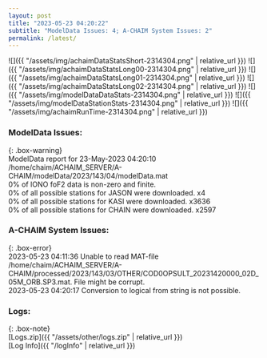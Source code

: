 ```yaml
---
layout: post
title: "2023-05-23 04:20:22"
subtitle: "ModelData Issues: 4; A-CHAIM System Issues: 2"
permalink: /latest/
---
```


![]({{ "/assets/img/achaimDataStatsShort-2314304.png" | relative_url }})
![]({{ "/assets/img/achaimDataStatsLong00-2314304.png" | relative_url }})
![]({{ "/assets/img/achaimDataStatsLong01-2314304.png" | relative_url }})
![]({{ "/assets/img/achaimDataStatsLong02-2314304.png" | relative_url }})
![]({{ "/assets/img/modelDataDataStats-2314304.png" | relative_url }})
![]({{ "/assets/img/modelDataStationStats-2314304.png" | relative_url }})
![]({{ "/assets/img/achaimRunTime-2314304.png" | relative_url }})


### ModelData Issues:  
  
{: .box-warning}  
 ModelData report for 23-May-2023 04:20:10   
 /home/chaim/ACHAIM_SERVER/A-CHAIM/modelData/2023/143/04/modelData.mat   
 0% of IONO foF2 data is non-zero and finite.   
 0% of all possible stations for JASON were downloaded. x4   
 0% of all possible stations for KASI were downloaded. x3636   
 0% of all possible stations for CHAIN were downloaded. x2597   
  
### A-CHAIM System Issues:  
  
{: .box-error}  
2023-05-23 04:11:36 Unable to read MAT-file /home/chaim/ACHAIM_SERVER/A-CHAIM/processed/2023/143/03/OTHER/COD0OPSULT_20231420000_02D_05M_ORB.SP3.mat. File might be corrupt.  
2023-05-23 04:20:17 Conversion to logical from string is not possible.  

### Logs:  
  
{: .box-note}  
[Logs.zip]({{ "/assets/other/logs.zip" | relative_url }})  
[Log Info]({{ "/logInfo" | relative_url }})  
